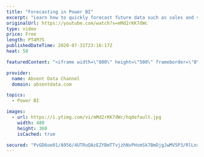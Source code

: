 ```yaml
---
title: "Forecasting in Power BI"
excerpt: "Learn how to quickly forecast future data such as sales and values with the analytics pane in Power BI."
originalUrl: https://youtube.com/watch?v=mMd2rKK7dWc
type: video
price: Free
length: PT4M7S
publishedDateTime: 2020-07-31T23:16:17Z
heat: 50

featuredContent: "<iframe width=\"800\" height=\"500\" frameborder=\"0\" src=\"https://www.youtube.com/embed/mMd2rKK7dWc\" allow=\"accelerometer; autoplay; encrypted-media; gyroscope; picture-in-picture\" allowfullscreen></iframe>"

provider:
  name: Absent Data Channel
  domain: absentdata.com

topics:
  - Power BI

images:
  - url: https://i.ytimg.com/vi/mMd2rKK7dWc/hqdefault.jpg
    width: 480
    height: 360
    isCached: true

secured: "PvGD6oe01/A956/4UTRuQAzEZYBmTTvjzhNvPHsmSk7BmDjgJwMV5P3/RlLnxEZQkrZYIV1GQGZk+lx2HcMTUPyiPxEZj6NPlZAuy/pwWowDRVxsss7X8xikq1aa53QUGoNGwLt7oIE/9yvHO5RamIyOl2NPUmDLezIpyD/onh+xRoCGYTmWU4cRWKvCagaay3nYq9puuyBflePBMPFgPLATXkSfSiytbcKHm9s+yFm8TMZatroIjHYwRN5TiglJobMHGrwKIfR6H0uBwBHMdwlThESyXDJXZcwpnx/y18yY9ijNANLx0sILj3cBtHyVQX4vXhcAvtepv5khKnpem5aH4f+Dd32fP7kYC6BAaQUNV0u8ZeLItJWgNdUUqUmSA8SHcIjbDP9hFmZp9lj9fJLppfyVIT9SlzVathRGK6k=;pmHuWdxl6+0/fhQlFcQC+w=="
---
```


